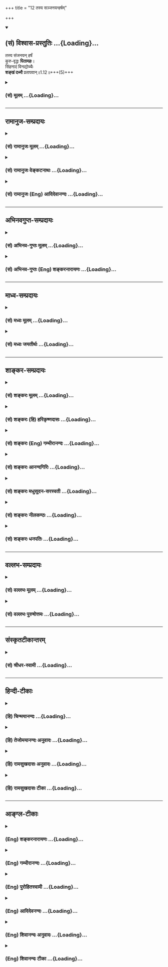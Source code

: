 +++
title = "12 तस्य सञ्जनयन्हर्षम्"

+++
<div class="js_include" newlevelforh1="2" title="(सं) विश्वास-प्रस्तुतिः" unfilled url="/mahAbhAratam/vyAsaH/shlokashaH/06-bhIShma-parva/03-bhagavad-gItA-parva/saMskRtam/vishvAsa-prastutiH/01_arjuna-viShAda-yogaH/12_tasya_sanjanayanh.md">
<details open><summary><h2>(सं) विश्वास-प्रस्तुतिः ...{Loading}...</h2></summary>

तस्य संजनयन् हर्षं  
कुरु-वृद्धः **पितामहः**।  
सिंहनादं विनद्योच्चैः  
**शङ्खं दध्मौ** प्रतापवान्॥1.12॥+++(5)+++
</details>
</div>
<div class="js_include collapsed" newlevelforh1="3" title="(सं) मूलम्" unfilled url="/mahAbhAratam/vyAsaH/shlokashaH/06-bhIShma-parva/03-bhagavad-gItA-parva/saMskRtam/mUlam/01_arjuna-viShAda-yogaH/12_tasya_sanjanayanh.md">
<details><summary><h3>(सं) मूलम् ...{Loading}...</h3></summary>

तस्य संजनयन्हर्षं कुरुवृद्धः पितामहः।  
सिंहनादं विनद्योच्चैः शङ्खं दध्मौ प्रतापवान्।।1.12।।
</details>
</div>


_________________
## रामानुज-सम्प्रदायः
<div class="js_include collapsed" newlevelforh1="3" title="(सं) रामानुजः मूलम्" unfilled url="/mahAbhAratam/vyAsaH/shlokashaH/06-bhIShma-parva/03-bhagavad-gItA-parva/saMskRtam/rAmAnujaH/mUlam/01_arjuna-viShAda-yogaH/12_tasya_sanjanayanh.md">
<details><summary><h3>(सं) रामानुजः मूलम् ...{Loading}...</h3></summary>

१९-तमस्य टीका दृश्या।
</details>
</div>
<div class="js_include collapsed" newlevelforh1="3" title="(सं) रामानुजः वेङ्कटनाथः" unfilled url="/mahAbhAratam/vyAsaH/shlokashaH/06-bhIShma-parva/03-bhagavad-gItA-parva/saMskRtam/rAmAnujaH/venkaTanAthaH/01_arjuna-viShAda-yogaH/12_tasya_sanjanayanh.md">
<details><summary><h3>(सं) रामानुजः वेङ्कटनाथः ...{Loading}...</h3></summary>

1.12 इति दुर्योधनस्य जनयितव्यहर्षत्वेन पूर्वं विषादः स्वरसतया प्रतीयते।
एतदभिप्रायेणोक्तंअन्तर्विषण्णोऽभवत् इति। परस्ताच्चस घोषो
धार्तराष्ट्राणां हृदयानि व्यादारयत् 1।19 इति धार्तराष्ट्रहृदयसंक्षोभ
एवोच्यते। अत उपक्रमे प्रतिचमूतत्सेनापतिसमग्रभटवर्णनात् उपसंहारेऽपि
शङ्खशब्दमात्रेण हृदयसंक्षोभवचनात् मध्ये जनयितव्यहर्षत्वेन
विषादोत्पत्तितदपनयनसूचनात् एतच्छ्लोकस्वारस्याच्च उक्तार्थ एव तात्पर्यम्।
अतस्तच्छब्दस्य तस्मादिति हेत्वर्थत्वमुपपन्नम्। अत एव
विप्रकृष्टनिर्देशचोद्यं च परिहृतम्। न च परबलमिदानीं दुर्योधनस्य
परोक्षन्दृष्ट्वा तु पाण्डवानीकम् 1।2पश्यैताम् 1।3एतेषाम् 1।10
इत्यादिप्रत्यक्षनिर्देशात्।  
यत्तु भीष्मद्रोणादिरक्षितस्य स्वबलस्य दौर्बल्यप्रतीतिर्न युक्तेति
तदप्यसत् सोपाधिकस्यापि भीष्मद्रोणादिवधस्य ज्ञातोपाधिना दुर्योधनेन
शङ्कितत्वोपपत्तेः। यत्तुन भेतव्यम् इत्यादौ बहुशः
स्वबलसामर्थ्यमुपन्यस्तम् इदानीं च तद्विपरीतप्रतीतौ हेतुर्नास्तीति तदपि
न। यथाऽर्जुनो जिघांसया शरचापोद्यमनपर्यन्तं प्रवृत्तोऽपि
हन्तव्यबन्धुसमुदायसन्निधिसन्दर्शनेनोल्बणैः
स्नेहकारुण्यधर्माधर्मभयैराकुलीकृतः पुनर्भगवता पर्यवस्थाप्यते तथाऽत्रापि
दृढघटितव्यूहबहुमहाभटनिबिडप्रतिभटबलसाक्षात्कारादुल्बणभयविषादो दुर्योधनो
भीष्मेण पर्यवस्थाप्यत इति किमनुपपन्नम्। प्रत्यक्षितं च दुर्योधनेन
गोग्रहणस्वग्रहणादिवृत्तान्तेषु सर्वेभ्यः स्वबलभटेभ्यः परेषां सामर्थ्यम्।
न चेदानीं तन्न स्मरति वदति हि स्वयमेवअकारादीनि नामानि अर्जुनत्रस्तचेतसः
म.भा. इति। यत्तु द्वितीयदिवसारम्भोक्तवचनव्यक्तिवदत्रापि वचनव्यक्तिः
कार्येति। तदपि मन्दम्। न ह्यवश्यमेकदेशसादृश्यात् सर्वथासादृश्येन
भवितव्यमिति नियमः। प्रथमद्वितीयदिवसयोरभिप्रायभेदोऽनुपपन्न इति चेत् न
युद्धसिद्धेश्चञ्चलत्वाद्यनुसन्धानेन विषमत्वादभिप्रायपद्धतेः।
किंचात्राचार्यभीष्माभ्यां सह व्यूहान्तरमार्गेषु
यथाभागमवस्थापनसेनासंरक्षणादिहितनिरूपणे प्रवृत्तत्वादेवमभिप्राय उपपन्नः।
तदेतद्दर्शितंआचार्याय निवेद्यान्तर्विषण्णोऽभवदिति।  
द्वितीयदिवस तु स्वसहायभूतेभ्यः सर्वेभ्यः पार्थिवेभ्यः स्वधैर्यप्रकाशने
बलसान्त्वनादौ च प्रवृत्तत्वात् तथा व्यवहार इति न कश्चिद्दोषः।
तदेतदखिलमभिप्रेत्यदृष्ट्वा तु इति तुशब्दः प्रयुक्तः। इदं च प्रारम्भे
दैवोपहतस्य दुर्योधनस्यातर्कितागतविषादमूलं
स्वबलस्यापर्याप्तत्ववचनमागामिनमपजयं सूचयति। अतः
सर्वजनपठितपाठस्वरससिद्धार्थस्य निर्दोषत्वात् पाठभेदादिपक्षाः परिक्षीणाः
पाठभेदव्यवहितान्वयवाक्यंभेदाप्रसिद्धार्थकल्पनादीनामेव च प्रबलदूषणत्वात्।
वाक्यभेदयोजनायां तु प्रतिज्ञाद्वये हेतुद्वयस्य यथाक्रमं तावदन्वयो न
घटते। यो हि प्रबलो दुर्बलो वा यद्बलं रक्षति स तस्य पर्याप्तावपर्याप्तौ
वा हेतुः स्यात् न तु तत्प्रतिबलस्य फलतस्तथानिर्देश इति चेत्
तथाप्यस्वारस्यम्। प्रातिलोम्येन हेत्वोरन्वय इति चेत् तर्हि
व्यवहितान्वयोऽप्यागतः। हेतुद्वयं समुच्चित्य प्रत्येकं प्रतिज्ञायां
योज्यत इति चेत् तथापि व्यवहितान्वयास्वारस्ययोर्न परिहारः
समुच्चायकशब्दाभावश्चाधिको दोषः। एवं दूषणान्तराण्यपि भाव्यानि। अतो
यथाभाष्यमेवार्थ इति।  
  
  
  
।।1.12।। तस्य सञ्जनयन् इत्यादेःतुमुलोऽभवत् इत्यन्तस्यार्थमाह तस्येति।
जनयन्निति शतुःलक्षणहेत्वोः क्रियायाः अष्टा.3।2।126 इति
हेत्वर्थत्वसूचनायजनयितुं इत्युक्तम्। सिंहनादं विनद्य इत्येतत्ओदनपाकं पचति
इतिवदिति सूचयितुंकृत्वा इति पदम्। कृभ्वस्तयः क्रियासामान्यवचनाः  
  
इत्येतद्व्यञ्जनायोदाहरणतयाशङ्खाध्मानं च कृत्वा इत्युक्तम्। ततः शङ्खाः
इत्यत्र ततःशब्देन विजिगीषासूचनाय भीष्मेण सेनापतिना कारितत्वं
ज्ञापितमित्यभिप्रायेणोक्तंअकारयदिति। शङ्खभेरीति पणवाद्युपलक्षणम् ततः
श्लोकेऽपि कतिपयवाद्यविशेषनिर्देश उपलक्षणार्थ इति सूचितम्।
सिंहनादशङ्खध्मानाभ्यां शङ्खभेर्यादिनादसमुच्चयार्थो द्वितीयश्चकारः।
कृत्वेत्यनेन अकारयदित्यस्य समुच्चयार्थस्तृतीयः।  
  
  

</details>
</div>
<div class="js_include collapsed" newlevelforh1="3" title="(सं) रामानुजः (Eng) आदिदेवानन्दः" unfilled url="/mahAbhAratam/vyAsaH/shlokashaH/06-bhIShma-parva/03-bhagavad-gItA-parva/saMskRtam/rAmAnujaH/english/AdidevAnandaH/01_arjuna-viShAda-yogaH/12_tasya_sanjanayanh.md">
<details><summary><h3>(सं) रामानुजः (Eng) आदिदेवानन्दः ...{Loading}...</h3></summary>

1.1 - 1.19 Dhrtarastra said - Sanjaya said Duryodhana, after viewing the forces of Pandavas protected by Bhima, and his own forces protected by Bhisma conveyed his views thus to Drona, his teacher, about the adeacy of Bhima's forces for conering the Kaurava forces and the inadeacy of his own forces for victory against the Pandava forces. He was grief-stricken within. Observing his (Duryodhana's) despondecny, Bhisma,
in order to cheer him, roared like a lion, and then blowing his conch,
made his side sound their conchs and kettle-drums, which made an uproar as a sign of victory. Then, having heard that great tumult, Arjuna and Sri Krsna the Lord of all lords, who was acting as the charioteer of Arjuna, sitting in their great chariot which was powerful enough to coner the three worlds; blew their divine conchs Srimad Pancajanya and Devadatta. Then, both Yudhisthira and Bhima blew their respective conchs separately. That tumult rent asunder the hearts of your sons, led by Duryodhana. The sons of Dhrtarastra then thought, 'Our cause is almost lost now itself.' So said Sanjaya to Dhrtarastra who was longing for their victory. Sanjaya said to Dhrtarastra: Then, seeing the Kauravas,
who were ready for battle, Arjuna, who had Hanuman, noted for his exploit of burning Lanka, as the emblem on his flag on his chariot,
directed his charioteer Sri Krsna, the Supreme Lord-who is overcome by parental love for those who take shelter in Him who is the treasure-house of knowledge, power, lordship, energy, potency and splendour, whose sportive delight brings about the origin, sustentation and dissolution of the entire cosmos at His will, who is the Lord of the senses, who controls in all ways the senses inner and outer of all,
superior and inferior - by saying, 'Station my chariot in an appropriate place in order that I may see exactly my enemies who are eager for battle.'

</details>
</div>


_________________
## अभिनवगुप्त-सम्प्रदायः
<div class="js_include collapsed" newlevelforh1="3" title="(सं) अभिनव-गुप्तः मूलम्" unfilled url="/mahAbhAratam/vyAsaH/shlokashaH/06-bhIShma-parva/03-bhagavad-gItA-parva/saMskRtam/abhinava-guptaH/mUlam/01_arjuna-viShAda-yogaH/12_tasya_sanjanayanh.md">
<details><summary><h3>(सं) अभिनव-गुप्तः मूलम् ...{Loading}...</h3></summary>

।।1.12।। No commentary.  
  

</details>
</div>
<div class="js_include collapsed" newlevelforh1="3" title="(सं) अभिनव-गुप्तः (Eng) शङ्करनारायणः" unfilled url="/mahAbhAratam/vyAsaH/shlokashaH/06-bhIShma-parva/03-bhagavad-gItA-parva/saMskRtam/abhinava-guptaH/english/shankaranArAyaNaH/01_arjuna-viShAda-yogaH/12_tasya_sanjanayanh.md">
<details><summary><h3>(सं) अभिनव-गुप्तः (Eng) शङ्करनारायणः ...{Loading}...</h3></summary>

1.12 1.29 Sri Abhinavgupta did not comment upon this sloka.

</details>
</div>


_________________
## माध्व-सम्प्रदायः
<div class="js_include collapsed" newlevelforh1="3" title="(सं) मध्वः मूलम्" unfilled url="/mahAbhAratam/vyAsaH/shlokashaH/06-bhIShma-parva/03-bhagavad-gItA-parva/saMskRtam/madhvaH/mUlam/01_arjuna-viShAda-yogaH/12_tasya_sanjanayanh.md">
<details><summary><h3>(सं) मध्वः मूलम् ...{Loading}...</h3></summary>

  
  
।।1.12।। Sri Madhvacharya did not comment on this sloka. The commentary
starts from 2.11.  
  

</details>
</div>
<div class="js_include collapsed" newlevelforh1="3" title="(सं) मध्वः जयतीर्थः" unfilled url="/mahAbhAratam/vyAsaH/shlokashaH/06-bhIShma-parva/03-bhagavad-gItA-parva/saMskRtam/madhvaH/jayatIrthaH/01_arjuna-viShAda-yogaH/12_tasya_sanjanayanh.md">
<details><summary><h3>(सं) मध्वः जयतीर्थः ...{Loading}...</h3></summary>

  
  
।।1.12।। Sri Jayatirtha did not comment on this sloka. The commentary
starts from 2.11.  
  

</details>
</div>


_________________
## शाङ्कर-सम्प्रदायः
<div class="js_include collapsed" newlevelforh1="3" title="(सं) शङ्करः मूलम्" unfilled url="/mahAbhAratam/vyAsaH/shlokashaH/06-bhIShma-parva/03-bhagavad-gItA-parva/saMskRtam/shankaraH/mUlam/01_arjuna-viShAda-yogaH/12_tasya_sanjanayanh.md">
<details><summary><h3>(सं) शङ्करः मूलम् ...{Loading}...</h3></summary>

1.12 Sri Sankaracharya did not comment on this sloka. The commentary
starts from 2.10.  
  

</details>
</div>
<div class="js_include collapsed" newlevelforh1="3" title="(सं) शङ्करः (हि) हरिकृष्णदासः" unfilled url="/mahAbhAratam/vyAsaH/shlokashaH/06-bhIShma-parva/03-bhagavad-gItA-parva/saMskRtam/shankaraH/hindI/harikRShNadAsaH/01_arjuna-viShAda-yogaH/12_tasya_sanjanayanh.md">
<details><summary><h3>(सं) शङ्करः (हि) हरिकृष्णदासः ...{Loading}...</h3></summary>

।।1.12।। Sri Sankaracharya did not comment on this sloka.  
  

</details>
</div>
<div class="js_include collapsed" newlevelforh1="3" title="(सं) शङ्करः (Eng) गम्भीरानन्दः" unfilled url="/mahAbhAratam/vyAsaH/shlokashaH/06-bhIShma-parva/03-bhagavad-gItA-parva/saMskRtam/shankaraH/english/gambhIrAnandaH/01_arjuna-viShAda-yogaH/12_tasya_sanjanayanh.md">
<details><summary><h3>(सं) शङ्करः (Eng) गम्भीरानन्दः ...{Loading}...</h3></summary>

1.12 Sri Sankaracharya did not comment on this sloka. The commentary
starts from 2.10.

</details>
</div>
<div class="js_include collapsed" newlevelforh1="3" title="(सं) शङ्करः आनन्दगिरिः" unfilled url="/mahAbhAratam/vyAsaH/shlokashaH/06-bhIShma-parva/03-bhagavad-gItA-parva/saMskRtam/shankaraH/AnandagiriH/01_arjuna-viShAda-yogaH/12_tasya_sanjanayanh.md">
<details><summary><h3>(सं) शङ्करः आनन्दगिरिः ...{Loading}...</h3></summary>

।।1.12।। तमेवमाचार्यंप्रति संवादं कुर्वन्तं भयाविष्टं राजानं दृष्ट्वा
तदभ्याशवर्ती पितामहस्तद्बुद्ध्यनुरोधार्थमित्थं कृतवानित्याह
**तस्येति।** राज्ञो दुर्योधनस्य हर्षं बुद्धिगतमुल्लासविशेषं
परपरिभवद्वारा स्वकीयविजयद्वारकं सम्यगुत्पादयन् भयं तदीयमपनिनीपुरुच्चैः
सिंहनादं कृत्वा शङ्खमापूरितवान्। किमिति दुर्योधनस्य हर्षमुत्पादयितुं
पितामहो यतते कुरुवृद्धत्वात्तस्य कुरुराजत्वात् पितामहत्वाच्चास्य
दुर्योधनभयापनयनार्था प्रवृत्तिरुचिता तदुपजीवितया तद्वशत्वाच्च तस्य च
सिंहनादे शङ्खशब्दे च परेषां हृदयव्यथा संभाव्यते दूरादेवारिनिवहंप्रति
भयजननलक्षणप्रतापत्वादित्यर्थः।  

</details>
</div>
<div class="js_include collapsed" newlevelforh1="3" title="(सं) शङ्करः मधुसूदन-सरस्वती" unfilled url="/mahAbhAratam/vyAsaH/shlokashaH/06-bhIShma-parva/03-bhagavad-gItA-parva/saMskRtam/shankaraH/madhusUdana-sarasvatI/01_arjuna-viShAda-yogaH/12_tasya_sanjanayanh.md">
<details><summary><h3>(सं) शङ्करः मधुसूदन-सरस्वती ...{Loading}...</h3></summary>

।।1.12।। स्तौतु वा निन्दतु वा एतदर्थे देहः पतिष्यत्येवेत्याशयेन तं
हर्षयन्नेव सिंहनादं विनद्य शङ्खवाद्यं च कारितवानित्याह। एवं
पाण्डवसैन्यदर्शनादतिभितस्य भयनिवृत्त्यर्थमाचार्यं कपटेन शरणं गतस्य
इदानीमप्ययं मां प्रतारयतीत्यसंतोषवशादाचार्येण
वाङ्यात्रेणाप्यनादृतस्याचार्योपेक्षां बुद्धा अयनेष्वित्यादिना भीष्मेव
स्तुवतस्तस्य राज्ञो भयनिवर्तकं हर्षं बुद्धिगतमुल्लासविशेषं स्वविजयसूचकं
जनयन्नुच्चैर्महान्तं सिंहनादं विनद्य कृत्वा। यद्वा सिंहनादमिति
णमुलन्तम्। अतो रैपोषं पुष्यतीतिवत्तस्यैव धातोः पुनः प्रयोगः। शङ्ख दध्मौ
वादितवान्। कुरुवृद्धत्वादाचार्यदुर्योधनयोरभिप्रायपरिज्ञानं
पितामहत्वादनुपेक्षणं नत्वाचार्यवदुपेक्षणं प्रतापवत्त्वादुच्चैः
सिंहनादपूर्वकशङ्खवादनं परेषां भयोत्पादनाय। अत्र
सिंहनादशङ्खवाद्ययोर्हर्षजनकत्वेन
पूर्वापरकालत्वेऽप्यभिचरन्यजेतेतिवज्जनयन्निति
शताऽवश्यंभावित्वरूपवर्तमानत्वे व्याख्यातव्यः।  
  

</details>
</div>
<div class="js_include collapsed" newlevelforh1="3" title="(सं) शङ्करः नीलकण्ठः" unfilled url="/mahAbhAratam/vyAsaH/shlokashaH/06-bhIShma-parva/03-bhagavad-gItA-parva/saMskRtam/shankaraH/nIlakaNThaH/01_arjuna-viShAda-yogaH/12_tasya_sanjanayanh.md">
<details><summary><h3>(सं) शङ्करः नीलकण्ठः ...{Loading}...</h3></summary>

।।1.12।। तस्य एवं वदतो दुर्योधनस्य संजयवाक्यमिदम्। सिंहनादमिति णमुलन्तम्।
तेन विनद्येत्यस्यानुप्रयोगः  
  
कषादित्वात्समूलकाषं कषतिस्म दैत्यान् इत्यादिवत्। कुरुवृद्धो भीष्मः।
प्राग्विराटनगरादौ दृष्टप्रभावान्पाण्डवान्दृष्ट्वा राज्ञो भयं मा भूदिति
शङ्खं दध्मौ। हर्षं युद्धोत्साहं जनयन्। हेत्वर्थे शतृप्रत्ययः।
हर्षजननार्थमित्यर्थः।  
  

</details>
</div>
<div class="js_include collapsed" newlevelforh1="3" title="(सं) शङ्करः धनपतिः" unfilled url="/mahAbhAratam/vyAsaH/shlokashaH/06-bhIShma-parva/03-bhagavad-gItA-parva/saMskRtam/shankaraH/dhanapatiH/01_arjuna-viShAda-yogaH/12_tasya_sanjanayanh.md">
<details><summary><h3>(सं) शङ्करः धनपतिः ...{Loading}...</h3></summary>

।।1.12।। एवं स्वस्याप्राधान्यं श्रुत्वा तूष्णीं स्थितभाचार्यं तं दृष्ट्वा
खिन्नं स्वस्मिन्नतिभक्तिमन्तं दुर्योधनं चालक्ष्य भीष्मस्तस्य
हर्षोत्पादने प्रवृत्त इत्याह **तस्येति।** दुर्योधनस्य हर्षं
बुद्धिगतमुल्लासविशेषं सिंहनादशङ्खशब्दकरणद्वारकं
सभ्यगुत्पादयंस्तदीयखेदापनयार्थमुच्चैः सिंहनादं विनद्य कृत्वा शङ्खं दध्मौ
आपूरितवान्। कुरुवृद्धः पितामहः कुरुवृद्धत्वात् पितामहत्वात् तदुपजीवितया
तद्वशत्वाच्च भीष्मस्योक्तार्थे प्रवृत्तिरुचितैवेति भावः। असामर्थ्यं
वारयति **प्रतापवानिति।**
कुरुवृद्धत्वादाचार्यदुर्योधनयोरभिप्रायपरिज्ञातं पितामहत्वादनुपेक्षणं
नत्वाचार्यवदुपेक्षणमिति केचित्।  

</details>
</div>


_________________
## वल्लभ-सम्प्रदायः
<div class="js_include collapsed" newlevelforh1="3" title="(सं) वल्लभः मूलम्" unfilled url="/mahAbhAratam/vyAsaH/shlokashaH/06-bhIShma-parva/03-bhagavad-gItA-parva/saMskRtam/vallabhaH/mUlam/01_arjuna-viShAda-yogaH/12_tasya_sanjanayanh.md">
<details><summary><h3>(सं) वल्लभः मूलम् ...{Loading}...</h3></summary>

।।1.12 1.13।। ततस्तद्विषादमवलोक्य भीष्मस्तस्य हर्षं जनयितुं सिंहनादं
शङ्खनादं च कृत्वा शङ्खभेरीनिनादैर्विजयाभिशंसकं घोषं चाकारयत्।  

</details>
</div>
<div class="js_include collapsed" newlevelforh1="3" title="(सं) वल्लभः पुरुषोत्तमः" unfilled url="/mahAbhAratam/vyAsaH/shlokashaH/06-bhIShma-parva/03-bhagavad-gItA-parva/saMskRtam/vallabhaH/puruShottamaH/01_arjuna-viShAda-yogaH/12_tasya_sanjanayanh.md">
<details><summary><h3>(सं) वल्लभः पुरुषोत्तमः ...{Loading}...</h3></summary>

  
  
।।1.12।। सेनापतिरेव रक्षणीय इत्येवं स्वबहुमानप्रतिपादकं राजवाक्यं
श्रुत्वा राज्ञो हर्षमुपजनयन् भीष्मः स्वबलख्यापकं शङ्खनादं कृतवानित्याह
तस्येति। तस्य राज्ञः हर्षं सम्यक् प्रकारेण योत्स्यामि इत्यादिरूपेण
जनयन्। भीष्मस्य भक्तत्वात्स्वपराजयज्ञानेन स्वतो हर्षेण न शङ्खादिवादनं
किन्तु दुर्योधनस्य वाक्यं श्रुत्वा भगवदिच्छां ज्ञात्वा तस्य राज्ञः
हर्षजननार्थं तथा कृतवानिति बोधयितुमेवमुक्तम्। कुरुवृद्धः कुरूणां कुरुषु
वा वृद्धः देशकालोचितज्ञानः पितामह इति हर्षजनने हेतुरुक्तः भीष्मः
उच्चैरूर्ध्वमुखं यथा स्यात्तथा महान्तं वा सिंहनादं विनद्य
स्वप्रौढिज्ञापकं गर्जनं कृत्वा प्रतिभटः कोऽपि नास्तीति ज्ञापयन् शंखं
दध्मौ वादितवान्। ननु राज्ञा बहुमाने कृतेऽपि राज्ञोऽग्रे तथा विनादं
शङ्खादिवादनं च न कर्त्तव्यं तत्कथं कृतवानित्याशङ्क्याह प्रतापवानिति।
नादेनैव शत्रुजयः सूच्यते।  
  
  
  

</details>
</div>


_________________
## संस्कृतटीकान्तरम्
<div class="js_include collapsed" newlevelforh1="3" title="(सं) श्रीधर-स्वामी" unfilled url="/mahAbhAratam/vyAsaH/shlokashaH/06-bhIShma-parva/03-bhagavad-gItA-parva/saMskRtam/shrIdhara-svAmI/01_arjuna-viShAda-yogaH/12_tasya_sanjanayanh.md">
<details><summary><h3>(सं) श्रीधर-स्वामी ...{Loading}...</h3></summary>

**।।1.12।।** तदेवं बहुमानयुक्तं राज्ञो दुर्योधनस्य वाक्यं श्रुत्वा
भीष्मः किं कृतवांस्तदाह **तस्येति।** तस्य राज्ञः हर्षं संजनयन् कुर्वन्
पितामहो भीष्म उच्चैर्महान्तं सिंहनादं कृत्वा शङ्खं दध्मौ वादितवान्।  
  

</details>
</div>


_________________
## हिन्दी-टीकाः
<div class="js_include collapsed" newlevelforh1="3" title="(हि) चिन्मयानन्दः" unfilled url="/mahAbhAratam/vyAsaH/shlokashaH/06-bhIShma-parva/03-bhagavad-gItA-parva/hindI/chinmayAnandaH/01_arjuna-viShAda-yogaH/12_tasya_sanjanayanh.md">
<details><summary><h3>(हि) चिन्मयानन्दः ...{Loading}...</h3></summary>

।।1.12।। दुर्योधन की मूर्खतापूर्ण वाचालता के कारण उसकी सेना के योद्धाओं
की स्थिति बड़ी विचित्र सी हो रही थी। उन पर भी उदासी का प्रभाव प्रकट होने
लगा जिसे भीष्म वहीं निकट खड़े देख रहे थे। भीष्म पितामह ने कर्मशील
द्रोणाचार्य के मौन में छिपे क्रोध को समझ लिया। उन्होंने यह जाना कि इन
सबको इस मनस्थिति से बाहर निकालने की आवश्यकता है अन्यथा स्थिति को इसी
प्रकार छोड़ देने पर आसन्न युद्ध के समय योद्धागण प्रभावहीन हो जायेंगे।
योद्धाओं के इस मनोभाव को समझते हुये सेनापति भीष्म पितामह ने दुर्योधन के
साथ सभी सैनिकों के मन में हर्ष और विश्वास की तरंगें उत्पन्न करने के लिये
पूरी शक्ति से शंखनाद किया।  
यद्यपि भीष्माचार्य का यह शंखनाद दुर्योधन के प्रति करुणा से प्रेरित था
तथापि उसका अर्थ युद्धारम्भ की घोषणा करने वाला सिद्ध हुआ जैसे कि आधुनिक
युद्धों में पहली गोली चलाकर युद्ध प्ररम्भ होता है। शंख के इस सिंहनाद के
साथ महाभारत के युद्ध का प्रारम्भ हुआ और इतिहास की दृष्टि से कौरव ही
आक्रमणकारी सिद्ध होते हैं।  

</details>
</div>
<div class="js_include collapsed" newlevelforh1="3" title="(हि) तेजोमयानन्दः अनुवादः" unfilled url="/mahAbhAratam/vyAsaH/shlokashaH/06-bhIShma-parva/03-bhagavad-gItA-parva/hindI/tejomayAnandaH/anuvAdaH/01_arjuna-viShAda-yogaH/12_tasya_sanjanayanh.md">
<details><summary><h3>(हि) तेजोमयानन्दः अनुवादः ...{Loading}...</h3></summary>

।।1.12।। उस समय कौरवों में वृद्ध, प्रतापी पितामह भीष्म ने उस (दुर्योधन)
के हृदय में हर्ष उत्पन्न करते हुये उच्च स्वर में गरज कर शंखध्वनि की।

</details>
</div>
<div class="js_include collapsed" newlevelforh1="3" title="(हि) रामसुखदासः अनुवादः" unfilled url="/mahAbhAratam/vyAsaH/shlokashaH/06-bhIShma-parva/03-bhagavad-gItA-parva/hindI/rAmasukhadAsaH/anuvAdaH/01_arjuna-viShAda-yogaH/12_tasya_sanjanayanh.md">
<details><summary><h3>(हि) रामसुखदासः अनुवादः ...{Loading}...</h3></summary>

।।1.12।। दुर्योधन के हृदय में हर्ष उत्पन्न करते हुए कुरुवृद्ध प्रभावशाली
पितामह भीष्म ने सिंह के समान गरज कर जोर से शंख बजाया।

</details>
</div>
<div class="js_include collapsed" newlevelforh1="3" title="(हि) रामसुखदासः टीका" unfilled url="/mahAbhAratam/vyAsaH/shlokashaH/06-bhIShma-parva/03-bhagavad-gItA-parva/hindI/rAmasukhadAsaH/TIkA/01_arjuna-viShAda-yogaH/12_tasya_sanjanayanh.md">
<details><summary><h3>(हि) रामसुखदासः टीका ...{Loading}...</h3></summary>

।।1.12।।***व्याख्या--*'तस्य संजनयन् हर्षम्'--**यद्यपि दुर्योधनके
हृदयमें हर्ष होना शंखध्वनिका कार्य है और शंखध्वनि कारण है, इसलिये यहाँ
शंखध्वनिका वर्णन पहले और हर्ष होनेका वर्णन पीछे होना चाहिये अर्थात् यहाँ
'शंख बजाते हुए दुर्योधनको हर्षित किया'--ऐसा कहा जाना चाहिये। परन्तु यहाँ
ऐसा न कहकर यही कहा है कि 'दुर्योधनको हर्षित करते हुये भीष्मजीने शंख
बजाया'। कारण कि ऐसा कहकर सञ्जय यह भाव प्रकट कर रहे हैं कि पितामह भीष्मकी
शंखवादन क्रियामात्रसे दुर्योधनके हृदयमें हर्ष उत्पन्न हो ही जायगा।
भीष्मजीके इस प्रभावको द्योतन करनेके लिये ही सञ्जय आगे **'प्रतापवान्'**
विशेषण देते हैं।  
**'कुरुवृद्धः'--**यद्यपि कुरुवंशियोंमें आयुकी दृष्टिसे भीष्मजीसे भी
अधिक वृद्ध बाह्लीक थे (जो कि भीष्मजीके पिता शान्तनुके छोटे भाई थे),
तथापि कुरुवंशियोंमें जितने बड़े-बूढ़े थे, उन सबमें भीष्मजी धर्म और
ईश्वरको विशेषतासे जाननेवाले थे। अतः ज्ञानवृद्ध होनेके कारण सञ्जय
भीष्मजीके लिये **'कुरुवृद्धः'**विशेषण देते हैं।  
**'प्रतापवान्'--**भीष्मजीके त्यागका बड़ा प्रभाव था। वे कनक-कामिनीके
त्यागी थे अर्थात् उन्होंने राज्य भी स्वीकार नहीं किया और विवाह भी नहीं
किया। भीष्मजी अस्त्र-शस्त्रको चलानेमें बड़े निपुण थे और शास्त्रके भी
बड़े जानकार थे। उनके इन दोनों गुणोंका भी लोगोंपर बड़ा प्रभाव था।  
जब अकेले भीष्म अपने भाई विचित्रवीर्यके लिये काशिराजकी कन्याओंको
स्वयंवरसे हरकर ला रहे थे तब वहाँ स्वयंवरके लिये इकट्ठे हुए सब क्षत्रिय
उनपर टूट पड़े। परन्तु अकेले भीष्मजीने उन सबको हरा दिया। जिनसे भीष्म
अस्त्र-शस्त्रकी विद्या पढ़े थे, उन गुरु परशुरामजीके सामने भी उन्होंने
अपनी हार स्वीकार नहीं की। इस प्रकार शस्त्रके विषयमें उनका क्षत्रियोंपर
बड़ा प्रभाव था।  
जब भीष्म शरशय्यापर सोये थे, तब भगवान् श्रीकृष्णने धर्मराजसे कहा कि 'आपको
धर्मके विषयमें कोई शंका हो तो भीष्मजीसे पूछ लें; क्योंकि शास्त्रज्ञानका
सूर्य अस्ताचलको जा रहा है अर्थात् भीष्मजी इस लोकसे जा रहे  
हैं **(टिप्पणी प₀ 11)**। ' इस प्रकार शास्त्रके विषयमें उनका दूसरोंपर
बड़ा प्रभाव था।  
**'पितामहः'**इस पदका आशय यह मालूम देता है कि दुर्योधनके द्वारा
चालाकीसे कही गयी बातोंका द्रोणाचार्यने कोई उत्तर नहीं दिया। उन्होंने यही
समझा कि दुर्योधन चालाकीसे मेरेको ठगना चाहता है इसलिये वे चुप ही रहे।
परन्तु पितामह (दादा) होनेके नाते भीष्मजीको दुर्योधनकी चालाकीमें उसका
बचपना दीखता है। अतः पितामह भीष्म द्रोणाचार्यके समान चुप न रहकर
वात्सल्यभावके कारण दुर्योधनको हर्षित करते हुए शंख बजाते हैं।  
**'सिंहनादं विनद्योच्चैः शङ्खं दध्मौ'--**जैसे सिंहके गर्जना करनेपर
हाथी आदि बड़े-बड़े पशु भी भयभीत हो जाते हैं ऐसे ही गर्जना करनेमात्रसे
सभी भयभीत हो जायँ और दुर्योधन प्रसन्न हो जाय--इसी भावसे भीष्मजीने सिंहके
समान गरजकर जोरसे शंख बजाया।  
  
  
***सम्बन्ध--***पितामह भीष्मके द्वारा शंख बजानेका परिणाम क्या हुआ इसको
सञ्जय आगेके श्लोकमें कहते हैं।

</details>
</div>


_________________
## आङ्ग्ल-टीकाः
<div class="js_include collapsed" newlevelforh1="3" title="(Eng) शङ्करनारायणः" unfilled url="/mahAbhAratam/vyAsaH/shlokashaH/06-bhIShma-parva/03-bhagavad-gItA-parva/english/shankaranArAyaNaH/01_arjuna-viShAda-yogaH/12_tasya_sanjanayanh.md">
<details><summary><h3>(Eng) शङ्करनारायणः ...{Loading}...</h3></summary>

1.12. Generating joy in him, the powerful paternal grandfather (Bhisma),
the seniormost among the Kurus, roared highly a lion-roar and blew his conchshell.

</details>
</div>
<div class="js_include collapsed" newlevelforh1="3" title="(Eng) गम्भीरानन्दः" unfilled url="/mahAbhAratam/vyAsaH/shlokashaH/06-bhIShma-parva/03-bhagavad-gItA-parva/english/gambhIrAnandaH/01_arjuna-viShAda-yogaH/12_tasya_sanjanayanh.md">
<details><summary><h3>(Eng) गम्भीरानन्दः ...{Loading}...</h3></summary>

1.12 The valiant grandfather, the eldest of the Kurus, loudly sounding a lion-roar, blew the conch to raise his (Duryodhana's) spirits.

</details>
</div>
<div class="js_include collapsed" newlevelforh1="3" title="(Eng) पुरोहितस्वामी" unfilled url="/mahAbhAratam/vyAsaH/shlokashaH/06-bhIShma-parva/03-bhagavad-gItA-parva/english/purohitasvAmI/01_arjuna-viShAda-yogaH/12_tasya_sanjanayanh.md">
<details><summary><h3>(Eng) पुरोहितस्वामी ...{Loading}...</h3></summary>

1.12 Then to enliven his spirits, the brave Grandfather Bheeshma, eldest of the Kuru-clan, blew his conch, till it sounded like a lion's roar.

</details>
</div>
<div class="js_include collapsed" newlevelforh1="3" title="(Eng) आदिदेवनन्दः" unfilled url="/mahAbhAratam/vyAsaH/shlokashaH/06-bhIShma-parva/03-bhagavad-gItA-parva/english/AdidevanandaH/01_arjuna-viShAda-yogaH/12_tasya_sanjanayanh.md">
<details><summary><h3>(Eng) आदिदेवनन्दः ...{Loading}...</h3></summary>

1.12 Then the valiant grandsire Bhisma, seniormost of the Kuru clan,
roaring like a lion, blew his conch with a view to cheer up Duryodhana.

</details>
</div>
<div class="js_include collapsed" newlevelforh1="3" title="(Eng) शिवानन्दः अनुवादः" unfilled url="/mahAbhAratam/vyAsaH/shlokashaH/06-bhIShma-parva/03-bhagavad-gItA-parva/english/shivAnandaH/anuvAdaH/01_arjuna-viShAda-yogaH/12_tasya_sanjanayanh.md">
<details><summary><h3>(Eng) शिवानन्दः अनुवादः ...{Loading}...</h3></summary>

1.12. His glorious grandsire (Bhishma), the oldest of the Kauravas, in order to cheer Duryodhana, now roared like a lion, and blew his conch.

</details>
</div>
<div class="js_include collapsed" newlevelforh1="3" title="(Eng) शिवानन्दः टीका" unfilled url="/mahAbhAratam/vyAsaH/shlokashaH/06-bhIShma-parva/03-bhagavad-gItA-parva/english/shivAnandaH/TIkA/01_arjuna-viShAda-yogaH/12_tasya_sanjanayanh.md">
<details><summary><h3>(Eng) शिवानन्दः टीका ...{Loading}...</h3></summary>

1.12 तस्य his (Duryodhanas); संजयन् causing; हर्षम् joy; कुरुवृद्धः
oldest of the Kurus; पितामहः grandfather; सिंहनादम् lions roar; विनद्य
having sounded; उच्चैः loudly; शङ्खम् conch; दध्मौ blew; प्रतापवान् the glorious.No Commentary.

</details>
</div>
